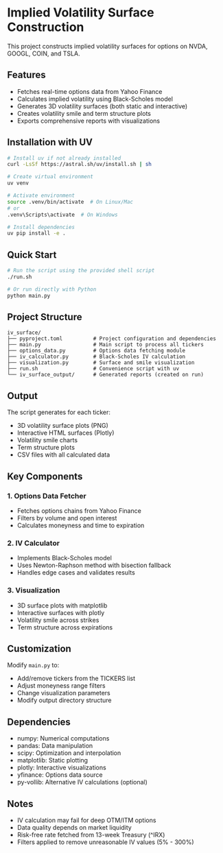# Implied Volatility Surface Construction

This project constructs implied volatility surfaces for options on NVDA, GOOGL, COIN, and TSLA.

## Features

- Fetches real-time options data from Yahoo Finance
- Calculates implied volatility using Black-Scholes model
- Generates 3D volatility surfaces (both static and interactive)
- Creates volatility smile and term structure plots
- Exports comprehensive reports with visualizations

## Installation with UV

```bash
# Install uv if not already installed
curl -LsSf https://astral.sh/uv/install.sh | sh

# Create virtual environment
uv venv

# Activate environment
source .venv/bin/activate  # On Linux/Mac
# or
.venv\Scripts\activate  # On Windows

# Install dependencies
uv pip install -e .
```

## Quick Start

```bash
# Run the script using the provided shell script
./run.sh

# Or run directly with Python
python main.py
```

## Project Structure

```
iv_surface/
├── pyproject.toml          # Project configuration and dependencies
├── main.py                 # Main script to process all tickers
├── options_data.py         # Options data fetching module
├── iv_calculator.py        # Black-Scholes IV calculation
├── visualization.py        # Surface and smile visualization
├── run.sh                  # Convenience script with uv
└── iv_surface_output/      # Generated reports (created on run)
```

## Output

The script generates for each ticker:
- 3D volatility surface plots (PNG)
- Interactive HTML surfaces (Plotly)
- Volatility smile charts
- Term structure plots
- CSV files with all calculated data

## Key Components

### 1. Options Data Fetcher
- Fetches options chains from Yahoo Finance
- Filters by volume and open interest
- Calculates moneyness and time to expiration

### 2. IV Calculator
- Implements Black-Scholes model
- Uses Newton-Raphson method with bisection fallback
- Handles edge cases and validates results

### 3. Visualization
- 3D surface plots with matplotlib
- Interactive surfaces with plotly
- Volatility smile across strikes
- Term structure across expirations

## Customization

Modify `main.py` to:
- Add/remove tickers from the TICKERS list
- Adjust moneyness range filters
- Change visualization parameters
- Modify output directory structure

## Dependencies

- numpy: Numerical computations
- pandas: Data manipulation
- scipy: Optimization and interpolation
- matplotlib: Static plotting
- plotly: Interactive visualizations
- yfinance: Options data source
- py-vollib: Alternative IV calculations (optional)

## Notes

- IV calculation may fail for deep OTM/ITM options
- Data quality depends on market liquidity
- Risk-free rate fetched from 13-week Treasury (^IRX)
- Filters applied to remove unreasonable IV values (5% - 300%)